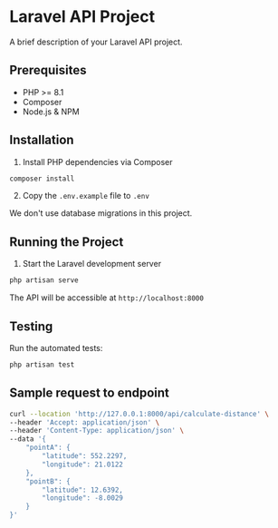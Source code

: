 # Laravel API Project

A brief description of your Laravel API project.

## Prerequisites

- PHP >= 8.1
- Composer
- Node.js & NPM

## Installation

1. Install PHP dependencies via Composer
```bash
composer install
```

2. Copy the `.env.example` file to `.env`

We don't use database migrations in this project.

## Running the Project

1. Start the Laravel development server
```bash
php artisan serve
```
The API will be accessible at `http://localhost:8000`

## Testing

Run the automated tests:
```bash
php artisan test
```

## Sample request to endpoint

```bash
curl --location 'http://127.0.0.1:8000/api/calculate-distance' \
--header 'Accept: application/json' \
--header 'Content-Type: application/json' \
--data '{
    "pointA": {
        "latitude": 552.2297,
        "longitude": 21.0122
    },
    "pointB": {
        "latitude": 12.6392,
        "longitude": -8.0029
    }
}'
```